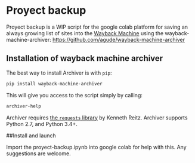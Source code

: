 # Proyect backup

Proyect backup is a WIP script for the google colab platform  for saving an always growing list of sites into the [Wayback Machine](web.archive.org) using the wayback-machine-archiver: 
https://github.com/agude/wayback-machine-archiver


## Installation of wayback machine archiver

The best way to install Archiver is with `pip`:

```bash
pip install wayback-machine-archiver
```

This will give you access to the script simply by calling:

```bash
archiver-help
```


Archiver requires [the `requests` library][requests] by Kenneth Reitz.
Archiver supports Python 2.7, and Python 3.4+.

[requests]: https://github.com/kennethreitz/requests
##Install and launch

Import the proyect-backup.ipynb into google colab for help with this. Any suggestions are welcome.
